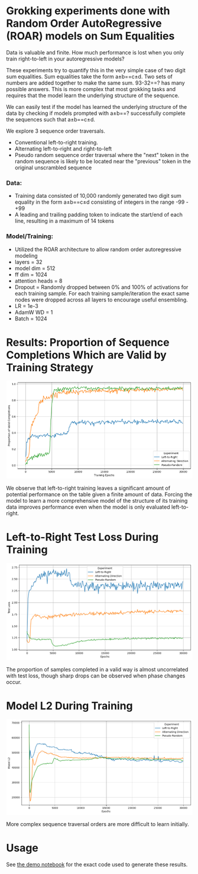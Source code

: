 # Grokking experiments done with Random Order AutoRegressive (ROAR) models on Sum Equalities

Data is valuable and finite. How much performance is lost when you only train right-to-left in your autoregressive models?

These experiments try to quantify this in the very simple case of two digit sum equalities. Sum equalities take the form a±b==c±d. Two sets of numbers are added together to make the same sum. 93-32==? has many possible answers. This is more complex that most grokking tasks and requires that the model learn the underlying structure of the sequence.

We can easily test if the model has learned the underlying structure of the data by checking if models prompted with a±b==? successfully complete the sequences such that a±b==c±d.

We explore 3 sequence order traversals. 
* Conventional left-to-right training.
* Alternating left-to-right and right-to-left
* Pseudo random sequence order traversal where the "next" token in the random sequence is likely to be located near the "previous" token in the original unscrambled sequence

### Data:
* Training data consisted of 10,000 randomly generated two digit sum equality in the form a±b==c±d consisting of integers in the range -99 - +99
* A leading and trailing padding token to indicate the start/end of each line, resulting in a maximum of 14 tokens

### Model/Training:
* Utilized the ROAR architecture to allow random order autoregressive modeling
* layers = 32
* model dim = 512
* ff dim = 1024
* attention heads = 8
* Dropout = Randomly dropped between 0% and 100% of activations for each training sample. For each training sample/iteration the exact same nodes were dropped across all layers to encourage useful ensembling. 
* LR = 1e-3
* AdamW WD = 1
* Batch = 1024


# Results: Proportion of Sequence Completions Which are Valid by Training Strategy

![Percent Valid](resources/percent_valid.png)

We observe that left-to-right training leaves a significant amount of potential performance on the table given a finite amount of data. Forcing the model to learn a more comprehensive model of the structure of its training data improves performance even when the model is only evaluated left-to-right.

# Left-to-Right Test Loss During Training

![Percent Valid](resources/test_loss.png)

The proportion of samples completed in a valid way is almost uncorrelated with test loss, though sharp drops can be observed when phase changes occur.


# Model L2 During Training

![Percent Valid](resources/l2.png)

More complex sequence traversal orders are more difficult to learn initially.

# Usage
See [the demo notebook](grok_demo.ipynb) for the exact code used to generate these results.
